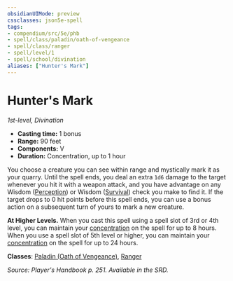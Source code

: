 ```yaml
---
obsidianUIMode: preview
cssclasses: json5e-spell
tags:
- compendium/src/5e/phb
- spell/class/paladin/oath-of-vengeance
- spell/class/ranger
- spell/level/1
- spell/school/divination
aliases: ["Hunter's Mark"]
---
```

# Hunter's Mark
*1st-level, Divination*  

- **Casting time:** 1 bonus
- **Range:** 90 feet
- **Components:** V
- **Duration:** Concentration, up to 1 hour

You choose a creature you can see within range and mystically mark it as your quarry. Until the spell ends, you deal an extra `1d6` damage to the target whenever you hit it with a weapon attack, and you have advantage on any Wisdom ([Perception](/compendium/rules/skills.md#Perception)) or Wisdom ([Survival](/compendium/rules/skills.md#Survival)) check you make to find it. If the target drops to 0 hit points before this spell ends, you can use a bonus action on a subsequent turn of yours to mark a new creature.

**At Higher Levels.** When you cast this spell using a spell slot of 3rd or 4th level, you can maintain your [concentration](2.%20GM%20Tools/Misc%20DND%20Handbook/compendium/rules/conditions.md#concentration) on the spell for up to 8 hours. When you use a spell slot of 5th level or higher, you can maintain your [concentration](2.%20GM%20Tools/Misc%20DND%20Handbook/compendium/rules/conditions.md#concentration) on the spell for up to 24 hours.

**Classes**: [Paladin (Oath of Vengeance)](/compendium/classes/paladin-oath-of-vengeance.md), [Ranger](/compendium/classes/ranger.md)

*Source: Player's Handbook p. 251. Available in the SRD.*